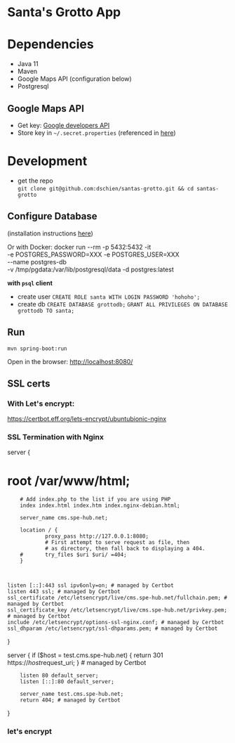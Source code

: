 # Santa's Grotto App


# Dependencies
* Java 11
* Maven
* Google Maps API (configuration below)
* Postgresql 

## Google Maps API
* Get key: [Google developers API](https://developers.google.com/maps/documentation/javascript/get-api-key)
* Store key in `~/.secret.properties` (referenced in [here](https://github.com/dschien/santas-grotto/blob/8832cdd7fbd1031d0f13cc1f5aac32c5a179f589/src/main/java/ac/uk/bristol/cs/santa/grotto/SantasGrottoApp.java#L8))

# Development
* get the repo  
`git clone git@github.com:dschien/santas-grotto.git && cd santas-grotto`

## Configure Database
(installation instructions [here](https://www.postgresql.org/download/))

Or with Docker:
docker run --rm -p 5432:5432 -it \
-e POSTGRES_PASSWORD=XXX -e POSTGRES_USER=XXX \
--name postgres-db \
-v /tmp/pgdata:/var/lib/postgresql/data
-d postgres:latest




**with `psql` client**
* create user
`CREATE ROLE santa WITH LOGIN PASSWORD 'hohoho';`
* create db
`CREATE DATABASE grottodb;`
`GRANT ALL PRIVILEGES ON DATABASE grottodb TO santa;`

## Run
`mvn spring-boot:run`

Open in the browser:
[http://localhost:8080/](http://localhost:8080/)


## SSL certs

### With Let's encrypt:
https://certbot.eff.org/lets-encrypt/ubuntubionic-nginx

### SSL Termination with Nginx

server {

#       root /var/www/html;

        # Add index.php to the list if you are using PHP
        index index.html index.htm index.nginx-debian.html;

        server_name cms.spe-hub.net;

        location / {
                proxy_pass http://127.0.0.1:8080;
                # First attempt to serve request as file, then
                # as directory, then fall back to displaying a 404.
        #       try_files $uri $uri/ =404;
        }



    listen [::]:443 ssl ipv6only=on; # managed by Certbot
    listen 443 ssl; # managed by Certbot
    ssl_certificate /etc/letsencrypt/live/cms.spe-hub.net/fullchain.pem; # managed by Certbot
    ssl_certificate_key /etc/letsencrypt/live/cms.spe-hub.net/privkey.pem; # managed by Certbot
    include /etc/letsencrypt/options-ssl-nginx.conf; # managed by Certbot
    ssl_dhparam /etc/letsencrypt/ssl-dhparams.pem; # managed by Certbot



}


server {
    if ($host = test.cms.spe-hub.net) {
        return 301 https://$host$request_uri;
    } # managed by Certbot


        listen 80 default_server;
        listen [::]:80 default_server;

        server_name test.cms.spe-hub.net;
        return 404; # managed by Certbot


}


### let's encrypt